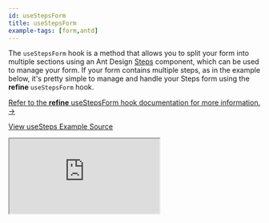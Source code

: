 ```yaml
---
id: useStepsForm
title: useStepsForm
example-tags: [form,antd]
---
```


The `useStepsForm` hook is a method that allows you to split your form into multiple sections using an Ant Design [Steps](https://ant.design/components/steps/) component, which can be used to manage your form. If your form contains multiple steps, as in the example below, it's pretty simple to manage and handle your Steps form using the **refine** `useStepsForm` hook.

[Refer to the **refine** useStepsForm hook documentation for more information. →](/docs/api-reference/antd/hooks/form/useStepsForm/)

[View useSteps Example Source](https://github.com/refinedev/refine/tree/master/examples/form-antd-use-steps-form)

<iframe loading="lazy" src="https://stackblitz.com/github/refinedev/refine/tree/master/examples/form-antd-use-steps-form?embed=1&view=preview&theme=dark&preset=node&ctl=1"
    style={{width: "100%", height:"80vh", border: "0px", borderRadius: "8px", overflow:"hidden"}}
    title="refine-use-steps-form-example"
></iframe>
